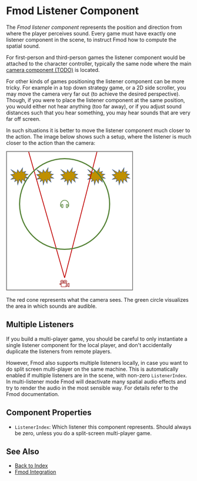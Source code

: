 # Fmod Listener Component

The *Fmod listener component* represents the position and direction from where the player perceives sound. Every game must have exactly one listener component in the scene, to instruct Fmod how to compute the spatial sound.

For first-person and third-person games the listener component would be attached to the character controller, typically the same node where the main [camera component (TODO)](../graphics/camera-component.md) is located.

For other kinds of games positioning the listener component can be more tricky. For example in a top down strategy game, or a 2D side scroller, you may move the camera very far out (to achieve the desired perspective). Though, if you were to place the listener component at the same position, you would either not hear anything (too far away), or if you adjust sound distances such that you hear something, you may hear sounds that are very far off screen.

In such situations it is better to move the listener component much closer to the action. The image below shows such a setup, where the listener is much closer to the action than the camera:

![Listener](media/listener.png)

The red cone represents what the camera sees. The green circle visualizes the area in which sounds are audible.

## Multiple Listeners

If you build a multi-player game, you should be careful to only instantiate a single listener component for the local player, and don't accidentally duplicate the listeners from remote players.

However, Fmod also supports multiple listeners locally, in case you want to do split screen multi-player on the same machine. This is automatically enabled if multiple listeners are in the scene, with non-zero `ListenerIndex`. In multi-listener mode Fmod will deactivate many spatial audio effects and try to render the audio in the most sensible way. For details refer to the Fmod documentation.

## Component Properties

* `ListenerIndex`: Which listener this component represents. Should always be zero, unless you do a split-screen multi-player game.

## See Also

* [Back to Index](../index.md)
* [Fmod Integration](fmod-overview.md)
